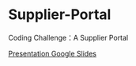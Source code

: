 # Supplier-Portal
Coding Challenge：A Supplier Portal

[Presentation Google Slides](https://docs.google.com/presentation/d/1Zt73gnnYM78iOryg1uR94Ggba1NEbh9VyYybA_xsEtM/edit?usp=sharing)

